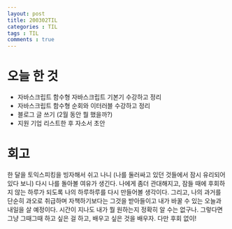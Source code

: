 ```yaml
---
layout: post
title: 200302TIL
categories : TIL
tags : TIL
comments : true
---
```


# 오늘 한 것
- 자바스크립트 함수형 자바스크립트 기본기 수강하고 정리
- 자바스크립트 함수형 순회와 이터러블 수강하고 정리
- 블로그 글 쓰기 (2월 동안 뭘 했을까?)
- 지원 기업 리스트한 후 자소서 초안

# 회고
한 달을 토익스피킹을 빙자해서 쉬고 나니 (나를 둘러싸고 있던 것들에서 잠시 유리되어 있다 보니) 다시 나를 돌아볼 여유가 생긴다. 나에게 좀더 관대해지고, 잠들 때에 후회하지 않는 하루가 되도록 나의 하루하루를 다시 만들어볼 생각이다. 그리고, 나의 과거를 단순히 과오로 취급하며 자책하기보다는 그것을 받아들이고 내가 바꿀 수 있는 오늘과 내일을 살 예정이다. 시간이 지나도 내가 뭘 원하는지 정확히 알 수는 없구나. 그렇다면 그냥 그때그때 하고 싶은 걸 하고, 배우고 싶은 것을 배우자. 다만 후회 없이!
